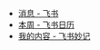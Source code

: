 - [消息 - 飞书](https://omnaamelx4.feishu.cn/messenger/)
- [本周 - 飞书日历](https://omnaamelx4.feishu.cn/calendar/month)
- [我的内容 - 飞书妙记](https://omnaamelx4.feishu.cn/minutes/me)